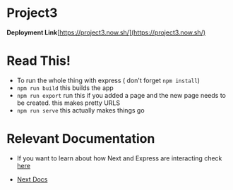 # Project3

**Deployment Link**[https://project3.now.sh/](https://project3.now.sh/)

# Read This! 
* To run the whole thing with express
( don't forget `npm install`)
* `npm run build` this builds the app
* `npm run export` run this if you added a page and the new page needs to be created. this makes pretty URLS
* `npm run serve` this actually makes things go

# Relevant Documentation
* If you want to learn about how Next and Express are interacting check [here](https://blog.logrocket.com/how-to-build-a-server-rendered-react-app-with-next-express-d5a389e7ab2f)

* [Next Docs](https://nextjs.org/learn/)
